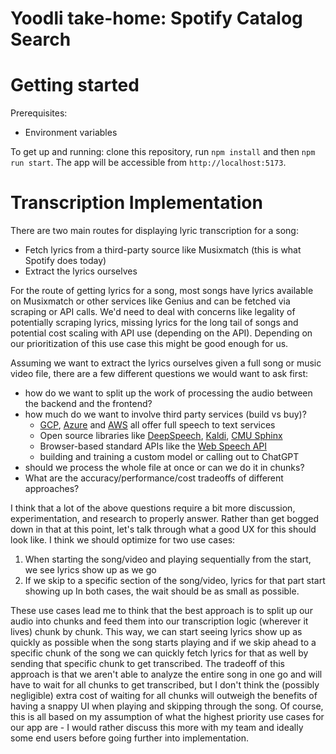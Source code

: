 # Yoodli take-home: Spotify Catalog Search

# Getting started

Prerequisites:
- Environment variables

To get up and running: clone this repository, run `npm install` and then `npm run start`. The app will be accessible from `http://localhost:5173`.

# Transcription Implementation

There are two main routes for displaying lyric transcription for a song:
- Fetch lyrics from a third-party source like Musixmatch (this is what Spotify does today)
- Extract the lyrics ourselves

For the route of getting lyrics for a song, most songs have lyrics available on Musixmatch or other services like Genius and can be fetched via scraping or API calls. We'd need to deal with concerns like legality of potentially scraping lyrics, missing lyrics for the long tail of songs and potential cost scaling with API use (depending on the API). Depending on our prioritization of this use case this might be good enough for us.

Assuming we want to extract the lyrics ourselves given a full song or music video file, there are a few different questions we would want to ask first:
- how do we want to split up the work of processing the audio between the backend and the frontend?
- how much do we want to involve third party services (build vs buy)?
  - [GCP](https://cloud.google.com/speech-to-text), [Azure](https://azure.microsoft.com/en-us/products/ai-services/speech-to-text) and [AWS](https://aws.amazon.com/transcribe/) all offer full speech to text services
  - Open source libraries like [DeepSpeech](https://github.com/mozilla/DeepSpeech), [Kaldi](https://github.com/kaldi-asr/kaldi), [CMU Sphinx](https://cmusphinx.github.io/)
  - Browser-based standard APIs like the [Web Speech API](https://developer.mozilla.org/en-US/docs/Web/API/Web_Speech_API)
  - building and training a custom model or calling out to ChatGPT
- should we process the whole file at once or can we do it in chunks?
- What are the accuracy/performance/cost tradeoffs of different approaches?

I think that a lot of the above questions require a bit more discussion, experimentation, and research to properly answer. Rather than get bogged down in that at this point, let's talk through what a good UX for this should look like. I think we should optimize for two use cases:
1. When starting the song/video and playing sequentially from the start, we see lyrics show up as we go
2. If we skip to a specific section of the song/video, lyrics for that part start showing up
In both cases, the wait should be as small as possible.

These use cases lead me to think that the best approach is to split up our audio into chunks and feed them into our transcription logic (wherever it lives) chunk by chunk. This way, we can start seeing lyrics show up as quickly as possible when the song starts playing and if we skip ahead to a specific chunk of the song we can quickly fetch lyrics for that as well by sending that specific chunk to get transcribed. The tradeoff of this approach is that we aren't able to analyze the entire song in one go and will have to wait for all chunks to get transcribed, but I don't think the (possibly negligible) extra cost of waiting for all chunks will outweigh the benefits of having a snappy UI when playing and skipping through the song. Of course, this is all based on my assumption of what the highest priority use cases for our app are - I would rather discuss this more with my team and ideally some end users before going further into implementation.